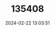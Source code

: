 ---
title: "135408"
category: "Salvelinus evasus"
draft: false
date: 2024-02-22 13:03:51
languages:
  German: ["Ammersee Tiefensaibling"]
  English: ["Ammer Charr"]
---
